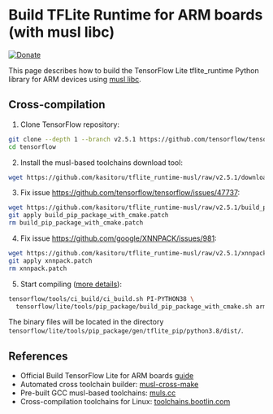 # Build TFLite Runtime for ARM boards (with musl libc)

[![Donate](https://img.shields.io/badge/donate-Yandex-red.svg)](https://money.yandex.ru/to/4100110221014297)

This page describes how to build the TensorFlow Lite tflite_runtime Python library for ARM devices using [musl libc](https://musl.libc.org).

## Cross-compilation

1. Clone TensorFlow repository:

```bash
git clone --depth 1 --branch v2.5.1 https://github.com/tensorflow/tensorflow
cd tensorflow
```

2. Install the musl-based toolchains download tool:

```bash
wget https://github.com/kasitoru/tflite_runtime-musl/raw/v2.5.1/download_toolchains.sh -O tensorflow/lite/tools/cmake/download_toolchains.sh
```

3. Fix issue https://github.com/tensorflow/tensorflow/issues/47737:

```bash
wget https://github.com/kasitoru/tflite_runtime-musl/raw/v2.5.1/build_pip_package_with_cmake.patch
git apply build_pip_package_with_cmake.patch
rm build_pip_package_with_cmake.patch
```

4. Fix issue https://github.com/google/XNNPACK/issues/981:

```bash
wget https://github.com/kasitoru/tflite_runtime-musl/raw/v2.5.1/xnnpack.patch
git apply xnnpack.patch
rm xnnpack.patch
```

5. Start compiling ([more details](https://www.tensorflow.org/lite/guide/build_cmake_pip#arm_cross_compilation)):

```bash
tensorflow/tools/ci_build/ci_build.sh PI-PYTHON38 \
  tensorflow/lite/tools/pip_package/build_pip_package_with_cmake.sh armhf
```

The binary files will be located in the directory `tensorflow/lite/tools/pip_package/gen/tflite_pip/python3.8/dist/`.

##  References

* Official Build TensorFlow Lite for ARM boards [guide](https://www.tensorflow.org/lite/guide/build_arm)
* Automated cross toolchain builder: [musl-cross-make](https://github.com/richfelker/musl-cross-make)
* Pre-built GCC musl-based toolchains: [muls.cc](http://musl.cc)
* Cross-compilation toolchains for Linux: [toolchains.bootlin.com](https://toolchains.bootlin.com)
